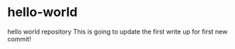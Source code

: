 # hello-world
hello world repository
This is going to update the first write up for first new commit!
